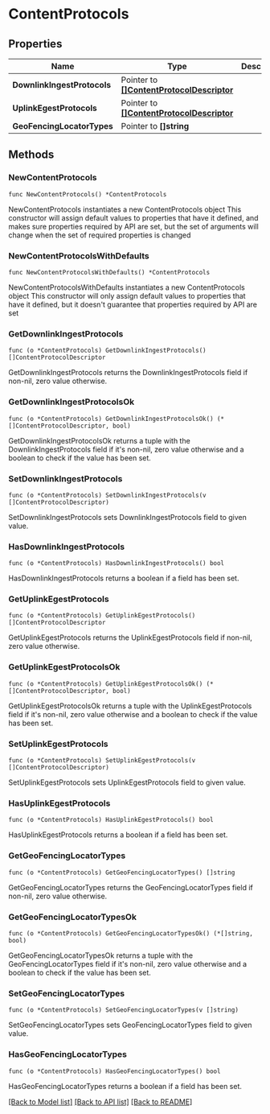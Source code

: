 # ContentProtocols

## Properties

Name | Type | Description | Notes
------------ | ------------- | ------------- | -------------
**DownlinkIngestProtocols** | Pointer to [**[]ContentProtocolDescriptor**](ContentProtocolDescriptor.md) |  | [optional] 
**UplinkEgestProtocols** | Pointer to [**[]ContentProtocolDescriptor**](ContentProtocolDescriptor.md) |  | [optional] 
**GeoFencingLocatorTypes** | Pointer to **[]string** |  | [optional] 

## Methods

### NewContentProtocols

`func NewContentProtocols() *ContentProtocols`

NewContentProtocols instantiates a new ContentProtocols object
This constructor will assign default values to properties that have it defined,
and makes sure properties required by API are set, but the set of arguments
will change when the set of required properties is changed

### NewContentProtocolsWithDefaults

`func NewContentProtocolsWithDefaults() *ContentProtocols`

NewContentProtocolsWithDefaults instantiates a new ContentProtocols object
This constructor will only assign default values to properties that have it defined,
but it doesn't guarantee that properties required by API are set

### GetDownlinkIngestProtocols

`func (o *ContentProtocols) GetDownlinkIngestProtocols() []ContentProtocolDescriptor`

GetDownlinkIngestProtocols returns the DownlinkIngestProtocols field if non-nil, zero value otherwise.

### GetDownlinkIngestProtocolsOk

`func (o *ContentProtocols) GetDownlinkIngestProtocolsOk() (*[]ContentProtocolDescriptor, bool)`

GetDownlinkIngestProtocolsOk returns a tuple with the DownlinkIngestProtocols field if it's non-nil, zero value otherwise
and a boolean to check if the value has been set.

### SetDownlinkIngestProtocols

`func (o *ContentProtocols) SetDownlinkIngestProtocols(v []ContentProtocolDescriptor)`

SetDownlinkIngestProtocols sets DownlinkIngestProtocols field to given value.

### HasDownlinkIngestProtocols

`func (o *ContentProtocols) HasDownlinkIngestProtocols() bool`

HasDownlinkIngestProtocols returns a boolean if a field has been set.

### GetUplinkEgestProtocols

`func (o *ContentProtocols) GetUplinkEgestProtocols() []ContentProtocolDescriptor`

GetUplinkEgestProtocols returns the UplinkEgestProtocols field if non-nil, zero value otherwise.

### GetUplinkEgestProtocolsOk

`func (o *ContentProtocols) GetUplinkEgestProtocolsOk() (*[]ContentProtocolDescriptor, bool)`

GetUplinkEgestProtocolsOk returns a tuple with the UplinkEgestProtocols field if it's non-nil, zero value otherwise
and a boolean to check if the value has been set.

### SetUplinkEgestProtocols

`func (o *ContentProtocols) SetUplinkEgestProtocols(v []ContentProtocolDescriptor)`

SetUplinkEgestProtocols sets UplinkEgestProtocols field to given value.

### HasUplinkEgestProtocols

`func (o *ContentProtocols) HasUplinkEgestProtocols() bool`

HasUplinkEgestProtocols returns a boolean if a field has been set.

### GetGeoFencingLocatorTypes

`func (o *ContentProtocols) GetGeoFencingLocatorTypes() []string`

GetGeoFencingLocatorTypes returns the GeoFencingLocatorTypes field if non-nil, zero value otherwise.

### GetGeoFencingLocatorTypesOk

`func (o *ContentProtocols) GetGeoFencingLocatorTypesOk() (*[]string, bool)`

GetGeoFencingLocatorTypesOk returns a tuple with the GeoFencingLocatorTypes field if it's non-nil, zero value otherwise
and a boolean to check if the value has been set.

### SetGeoFencingLocatorTypes

`func (o *ContentProtocols) SetGeoFencingLocatorTypes(v []string)`

SetGeoFencingLocatorTypes sets GeoFencingLocatorTypes field to given value.

### HasGeoFencingLocatorTypes

`func (o *ContentProtocols) HasGeoFencingLocatorTypes() bool`

HasGeoFencingLocatorTypes returns a boolean if a field has been set.


[[Back to Model list]](../README.md#documentation-for-models) [[Back to API list]](../README.md#documentation-for-api-endpoints) [[Back to README]](../README.md)


